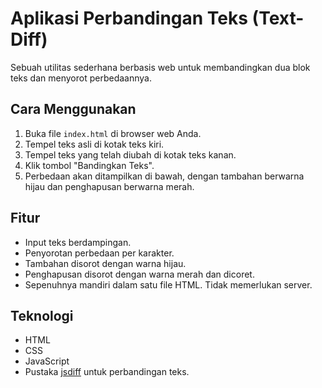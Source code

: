 # Aplikasi Perbandingan Teks (Text-Diff)

Sebuah utilitas sederhana berbasis web untuk membandingkan dua blok teks dan menyorot perbedaannya.

## Cara Menggunakan

1.  Buka file `index.html` di browser web Anda.
2.  Tempel teks asli di kotak teks kiri.
3.  Tempel teks yang telah diubah di kotak teks kanan.
4.  Klik tombol "Bandingkan Teks".
5.  Perbedaan akan ditampilkan di bawah, dengan tambahan berwarna hijau dan penghapusan berwarna merah.

## Fitur

-   Input teks berdampingan.
-   Penyorotan perbedaan per karakter.
-   Tambahan disorot dengan warna hijau.
-   Penghapusan disorot dengan warna merah dan dicoret.
-   Sepenuhnya mandiri dalam satu file HTML. Tidak memerlukan server.

## Teknologi

-   HTML
-   CSS
-   JavaScript
-   Pustaka [jsdiff](https://github.com/kpdecker/jsdiff) untuk perbandingan teks.
